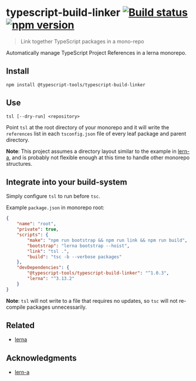 # typescript-build-linker [![Build status](https://travis-ci.org/typescript-tools/typescript-build-linker.svg?branch=master)](https://travis-ci.org/typescript-tools/typescript-build-linker) [![npm version](https://img.shields.io/npm/v/@typescript-tools/typescript-build-linker.svg)](https://npmjs.org/package/@typescript-tools/typescript-build-linker)

> Link together TypeScript packages in a mono-repo

Automatically manage TypeScript Project References in a lerna
monorepo.

## Install

```shell
npm install @typescript-tools/typescript-build-linker
```

## Use

``` shell
tsl [--dry-run] <repository>
```

Point `tsl` at the root directory of your monorepo and it will write
the `references` list in each `tsconfig.json` file of every leaf
package and parent directory.

**Note**: This project assumes a directory layout similar to the
example in [lern-a], and is probably not flexible enough at this time
to handle other monorepo structures.

## Integrate into your build-system

Simply configure `tsl` to run before `tsc`.

Example `package.json` in monorepo root:

``` json
{
    "name": "root",
    "private": true,
    "scripts": {
        "make": "npm run bootstrap && npm run link && npm run build",
        "bootstrap": "lerna bootstrap --hoist",
        "link": "tsl .",
        "build": "tsc -b --verbose packages"
    },
    "devDependencies": {
        "@typescript-tools/typescript-build-linker": "^1.0.3",
        "lerna": "^3.13.2"
    }
}
```

**Note**: `tsl` will not write to a file that requires no updates, so
`tsc` will not re-compile packages unnecessarily.

## Related

- [lerna](https://github.com/lerna/lerna)

## Acknowledgments

- [lern-a]

[lern-a]: https://github.com/RyanCavanaugh/learn-a
